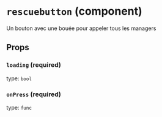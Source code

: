 `rescuebutton` (component)
==========================

Un bouton avec une bouée pour appeler tous les managers

Props
-----

### `loading` (required)

type: `bool`


### `onPress` (required)

type: `func`

